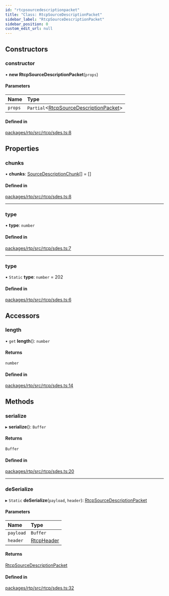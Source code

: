 ```yaml
---
id: "rtcpsourcedescriptionpacket"
title: "Class: RtcpSourceDescriptionPacket"
sidebar_label: "RtcpSourceDescriptionPacket"
sidebar_position: 0
custom_edit_url: null
---
```


## Constructors

### constructor

• **new RtcpSourceDescriptionPacket**(`props`)

#### Parameters

| Name | Type |
| :------ | :------ |
| `props` | `Partial`<[RtcpSourceDescriptionPacket](rtcpsourcedescriptionpacket.md)\> |

#### Defined in

[packages/rtp/src/rtcp/sdes.ts:8](https://github.com/shinyoshiaki/werift-webrtc/blob/9b072fd/packages/rtp/src/rtcp/sdes.ts#L8)

## Properties

### chunks

• **chunks**: [SourceDescriptionChunk](sourcedescriptionchunk.md)[] = []

#### Defined in

[packages/rtp/src/rtcp/sdes.ts:8](https://github.com/shinyoshiaki/werift-webrtc/blob/9b072fd/packages/rtp/src/rtcp/sdes.ts#L8)

___

### type

• **type**: `number`

#### Defined in

[packages/rtp/src/rtcp/sdes.ts:7](https://github.com/shinyoshiaki/werift-webrtc/blob/9b072fd/packages/rtp/src/rtcp/sdes.ts#L7)

___

### type

▪ `Static` **type**: `number` = 202

#### Defined in

[packages/rtp/src/rtcp/sdes.ts:6](https://github.com/shinyoshiaki/werift-webrtc/blob/9b072fd/packages/rtp/src/rtcp/sdes.ts#L6)

## Accessors

### length

• `get` **length**(): `number`

#### Returns

`number`

#### Defined in

[packages/rtp/src/rtcp/sdes.ts:14](https://github.com/shinyoshiaki/werift-webrtc/blob/9b072fd/packages/rtp/src/rtcp/sdes.ts#L14)

## Methods

### serialize

▸ **serialize**(): `Buffer`

#### Returns

`Buffer`

#### Defined in

[packages/rtp/src/rtcp/sdes.ts:20](https://github.com/shinyoshiaki/werift-webrtc/blob/9b072fd/packages/rtp/src/rtcp/sdes.ts#L20)

___

### deSerialize

▸ `Static` **deSerialize**(`payload`, `header`): [RtcpSourceDescriptionPacket](rtcpsourcedescriptionpacket.md)

#### Parameters

| Name | Type |
| :------ | :------ |
| `payload` | `Buffer` |
| `header` | [RtcpHeader](rtcpheader.md) |

#### Returns

[RtcpSourceDescriptionPacket](rtcpsourcedescriptionpacket.md)

#### Defined in

[packages/rtp/src/rtcp/sdes.ts:32](https://github.com/shinyoshiaki/werift-webrtc/blob/9b072fd/packages/rtp/src/rtcp/sdes.ts#L32)
